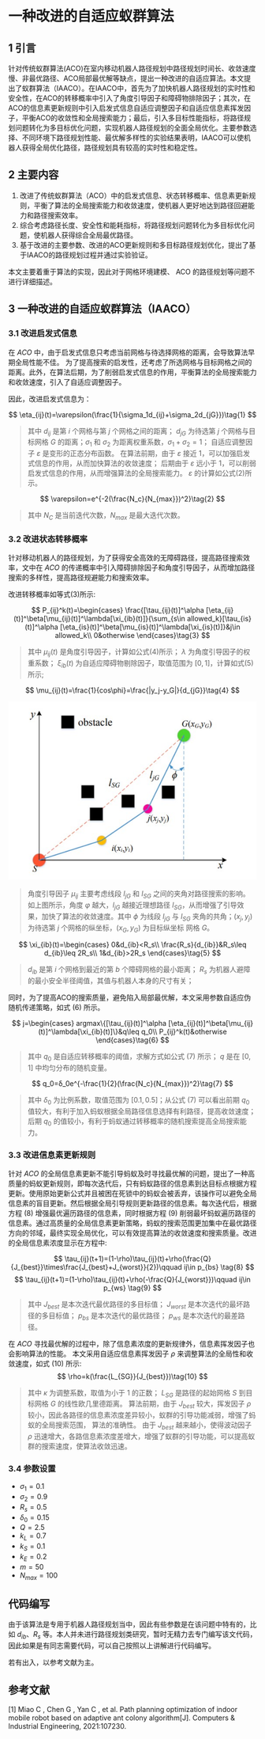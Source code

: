 # 一种改进的自适应蚁群算法

## 1 引言

针对传统蚁群算法(ACO)在室内移动机器人路径规划中路径规划时间长、收敛速度慢、非最优路径、ACO局部最优解等缺点，提出一种改进的自适应算法。本文提出了蚁群算法（IAACO）。在IAACO中，首先为了加快机器人路径规划的实时性和安全性，在ACO的转移概率中引入了角度引导因子和障碍物排除因子；其次，在ACO的信息素更新规则中引入启发式信息自适应调整因子和自适应信息素挥发因子，平衡ACO的收敛性和全局搜索能力；最后，引入多目标性能指标，将路径规划问题转化为多目标优化问题，实现机器人路径规划的全面全局优化。主要参数选择、不同环境下路径规划性能、最优解多样性的实验结果表明，IAACO可以使机器人获得全局优化路径，路径规划具有较高的实时性和稳定性。

## 2 主要内容

1. 改进了传统蚁群算法（ACO）中的启发式信息、状态转移概率、信息素更新规则，平衡了算法的全局搜索能力和收敛速度，使机器人更好地达到路径回避能力和路径搜索效率。
2. 综合考虑路径长度、安全性和能耗指标，将路径规划问题转化为多目标优化问题，使机器人获得综合全局最优路径。
3. 基于改进的主要参数、改进的ACO更新规则和多目标路径规划优化，提出了基于IAACO的路径规划过程并通过实验验证。

本文主要着重于算法的实现，因此对于网格环境建模、 ACO 的路径规划等问题不进行详细描述。

## 3 一种改进的自适应蚁群算法（IAACO）

### 3.1 改进启发式信息

在 $ACO$ 中，由于启发式信息只考虑当前网格与待选择网格的距离，会导致算法早期全局性能不佳。 为了提高搜索的启发性，还考虑了所选网格与目标网格之间的距离。此外，在算法后期，为了削弱启发式信息的作用，平衡算法的全局搜索能力和收敛速度，引入了自适应调整因子。

因此，改进启发式信息为：

$$
\eta_{ij}(t)=\varepsilon(\frac{1}{\sigma_1d_{ij}+\sigma_2d_{jG}})\tag{1}
$$

>其中 $d_{ij}$ 是第 $i$ 个网格与第 $j$ 个网格之间的距离； $d_{jG}$ 为待选第 $j$ 个网格与目标网格 $G$ 的距离；$σ_1$ 和 $σ_2$ 为距离权重系数，$σ_1+σ_2=1$； 自适应调整因子 $ε$ 是变形的正态分布函数。 在算法前期，由于 $ε$ 接近 1，可以加强启发式信息的作用，从而加快算法的收敛速度； 后期由于 $ε$ 远小于 1，可以削弱启发式信息的作用，从而增强算法的全局搜索能力。 $ε$ 的计算如公式(2)所示。

$$
\varepsilon=e^{-2(\frac{N_c}{N_{max}})^2}\tag{2}
$$

>其中 $N_C$ 是当前迭代次数，$N_{max}$ 是最大迭代次数。

### 3.2 改进状态转移概率

针对移动机器人的路径规划，为了获得安全高效的无障碍路径，提高路径搜索效率，文中在 $ACO$ 的传递概率中引入障碍排除因子和角度引导因子，从而增加路径搜索的多样性，提高路径规避能力和搜索效率。

改进转移概率如等式(3)所示:

$$
P_{ij}^k(t)=\begin{cases}
    \frac{[\tau_{ij}(t)]^\alpha [\eta_{ij}(t)]^\beta[\mu_{ij}(t)]^\lambda[\xi_{ib}(t)]}{\sum_{s\in allowed_k}[\tau_{is}(t)]^\alpha [\eta_{is}(t)]^\beta[\mu_{is}(t)]^\lambda[\xi_{is}(t)]}&j\in allowed_k\\
    0&otherwise
\end{cases}\tag{3}
$$

>其中 $μ_{ij}(t)$ 是角度引导因子，计算如公式(4)所示； $λ$ 为角度引导因子的权重系数； $ξ_{ib}(t)$ 为自适应障碍物剔除因子，取值范围为 $[0,1]$，计算如式(5)所示;

$$
\mu_{ij}(t)=\frac{1}{cos\phi}=\frac{|y_j-y_G|}{d_{jG}}\tag{4}
$$

![ref](images/IAACO-1.jpg)

>角度引导因子 $μ_{ij}$ 主要考虑线段 $l_{jG}$ 和 $l_{SG}$ 之间的夹角对路径搜索的影响。 如上图所示，角度 $φ$ 越大，$l_{jG}$ 越接近理想路径 $l_{SG}$，从而增强了引导效果，加快了算法的收敛速度。其中 $ϕ$ 为线段 $l_{jG}$ 与 $l_{SG}$ 夹角的共角；$(x_j,y_j)$ 为待选第 $j$ 个网格的纵坐标，$(x_G,y_G)$ 为目标纵坐标 网格 $G$。

$$
\xi_{ib}(t)=\begin{cases}
    0&d_{ib}<R_s\\
    \frac{R_s}{d_{ib}}&R_s\leq d_{ib}\leq 2R_s\\
    1&d_{ib}>2R_s
\end{cases}\tag{5}
$$

>$d_{ib}$ 是第 $i$ 个网格到最近的第 $b$ 个障碍网格的最小距离； $R_s$ 为机器人避障的最小安全半径阈值，其值与机器人本身的尺寸有关；

同时，为了提高ACO的搜索质量，避免陷入局部最优解，本文采用参数自适应伪随机传递策略，如式 (6) 所示。

$$
j=\begin{cases}
    argmax\{[\tau_{ij}(t)]^\alpha [\eta_{ij}(t)]^\beta[\mu_{ij}(t)]^\lambda[\xi_{ib}(t)]\}&q\leq q_0\\
    P_{ij}^k(t)&otherwise
\end{cases}\tag{6}
$$

>其中 $q_0$ 是自适应转移概率的阈值，求解方式如公式 (7) 所示； $q$ 是在 $[0,1]$ 中均匀分布的随机变量。

$$
q_0=δ_0e^{-\frac{1}{2}(\frac{N_c}{N_{max}})^2}\tag{7}
$$

> 其中 $δ_0$ 为比例系数，取值范围为 $[0.1,0.5]$；从公式 (7) 可以看出前期 $q_0$ 值较大，有利于加入蚂蚁根据全局路径信息选择有利路径，提高收敛速度； 后期 $q_0$ 的值较小，有利于蚂蚁通过转移概率的随机搜索提高全局搜索能力。

### 3.3 改进信息素更新规则

针对 $ACO$ 的全局信息素更新不能引导蚂蚁及时寻找最优解的问题，提出了一种高质量的蚂蚁更新规则，即每次迭代后，只有蚂蚁路径的信息素到达目标点根据方程更新。使用原始更新公式并且被困在死锁中的蚂蚁会被丢弃，该操作可以避免全局信息素的盲目更新。然后根据全局引导规则更新路径的信息素。每次迭代后，根据方程 (8) 增强最优遍历路径的信息素，同时根据方程 (9) 削弱最坏蚂蚁遍历路径的信息素。通过高质量的全局信息素更新策略，蚂蚁的搜索范围更加集中在最优路径方向的邻域，最终实现全局优化，可以有效提高算法的收敛速度和搜索质量。改进的全局信息素浓度显示在方程中:

$$
\tau_{ij}(t+1)=(1-\rho)\tau_{ij}(t)+\rho(\frac{Q}{J_{best}}\times\frac{J_{best}+J_{worst}}{2})\qquad ij\in p_{bs} \tag{8}
$$
$$
\tau_{ij}(t+1)=(1-\rho)\tau_{ij}(t)+\rho(-\frac{Q}{J_{worst}})\qquad ij\in p_{ws} \tag{9}
$$
>其中 $J_{best}$ 是本次迭代最优路径的多目标值； $J_{worst}$ 是本次迭代的最坏路径的多目标值； $p_{bs}$ 是本次迭代的最优路径； $p_{ws}$ 是本次迭代的最差路径。

在 $ACO$ 寻找最优解的过程中，除了信息素浓度的更新规律外，信息素挥发因子也会影响算法的性能。 本文采用自适应信息素挥发因子 $ρ$ 来调整算法的全局性和收敛速度，如式 (10) 所示:
$$
\rho=k(\frac{L_{SG}}{J_{best}})\tag{10}
$$

>其中 $κ$ 为调整系数，取值为小于 1 的正数； $L_{SG}$ 是路径的起始网格 $S$ 到目标网格 $G$ 的线性欧几里德距离。 算法前期，由于 $J_{best}$ 较大，挥发因子 $ρ$ 较小，因此各路径的信息素浓度差异较小，蚁群的引导功能减弱，增强了蚂蚁的全局搜索范围， 算法的准确性。 由于 $J_{best}$ 越来越小，使得波动因子 $ρ$ 迅速增大，各路信息素浓度差增大，增强了蚁群的引导功能，可以提高蚁群的搜索速度，使算法收敛迅速。

### 3.4 参数设置

- $\sigma_1=0.1$
- $\sigma_2=0.9$
- $R_s=0.5$
- $\delta_0=0.15$
- $Q=2.5$
- $k_L=0.7$
- $k_S=0.1$
- $k_E=0.2$
- $m=50$
- $N_{max}=100$

## 代码编写

由于该算法是专用于机器人路径规划当中，因此有些参数是在该问题中特有的，比如 $d_{ib}、R_s$ 等。本人并未进行路径规划类研究，暂时无精力去专门编写该文代码，因此如果是有同志需要代码，可以自己按照以上讲解进行代码编写。

若有出入，以参考文献为主。

## 参考文献

[1] Miao C ,  Chen G ,  Yan C , et al. Path planning optimization of indoor mobile robot based on adaptive ant colony algorithm[J]. Computers & Industrial Engineering, 2021:107230.
